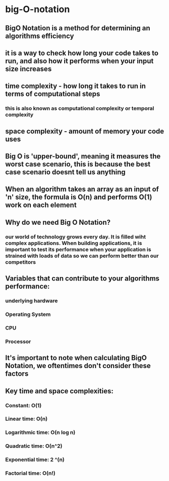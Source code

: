 # big-O-notation

## BigO Notation is a method for determining an algorithms efficiency

## it is a way to check how long your code takes to run, and also how it performs when your input size increases

## time complexity - how long it takes to run in terms of computational steps

### this is also known as computational complexity or temporal complexity

## space complexity - amount of memory your code uses

## Big O is 'upper-bound', meaning it measures the worst case scenario, this is because the best case scenario doesnt tell us anything

## When an algorithm takes an array as an input of 'n' size, the formula is O(n) and performs O(1) work on each element

## Why do we need Big O Notation?

### our world of technology grows every day. It is filled wiht complex applications. When building applications, it is important to test its performance when your application is strained with loads of data so we can perform better than our competitors

## Variables that can contribute to your algorithms performance:

### underlying hardware
### Operating System
### CPU
### Processor

## It's important to note when calculating BigO Notation, we oftentimes don't consider these factors

## Key time and space complexities:

### Constant: O(1)
### Linear time: O(n)
### Logarithmic time: O(n log n)
### Quadratic time: O(n^2)
### Exponential time: 2 ^(n)
### Factorial time: O(n!)

